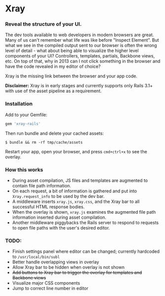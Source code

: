 # Xray

### Reveal the structure of your UI.

The dev tools available to web developers in modern browsers are great. Many of us can't remember what life was like before "Inspect Element". But what we see in the compiled output sent to our browser is often the wrong level of detail - what about being able to visualize the higher level components of your UI? Controllers, templates, partials, Backbone views, etc. On top of that, why in 2013 can I not click something in the browser and have the code revealed in my editor of choice?

Xray is the missing link between the browser and your app code.

**Disclaimer:** Xray is in early stages and currently supports only Rails 3.1+ with use of the asset pipeline as a requirement.

### Installation

Add to your Gemfile:

```ruby
gem 'xray-rails'
```

Then run bundle and delete your cached assets:

```
$ bundle && rm -rf tmp/cache/assets
```

Restart your app, open your browser, and press `cmd+ctrl+x` to see the overlay.

### How this works

* During asset compilation, JS files and templates are augmented to contain file path information.
* On each request, a bit of information is gathered and put into `Xray.request_info` to be used by the dev bar.
* A middleware inserts `xray.js`, `xray.css`, and the Xray bar to all successful HTML response bodies.
* When the overlay is shown, `xray.js` examines the augmented file path information inserted during asset compilation.
* Another middleware piggybacks the Rails server to respond to requests to open file paths with the user's desired editor.

### TODO:

  * Finish settings panel where editor can be changed; currently hardcoded to `/usr/local/bin/subl`
  * Better handle overlapping views in overlay
  * Allow Xray bar to be hidden when overlay is not shown
  * ~~Add buttons to Xray bar to trigger the overlay for templates and Backbone views~~
  * Visualize major CSS components
  * Jump to correct line number in editor
  
